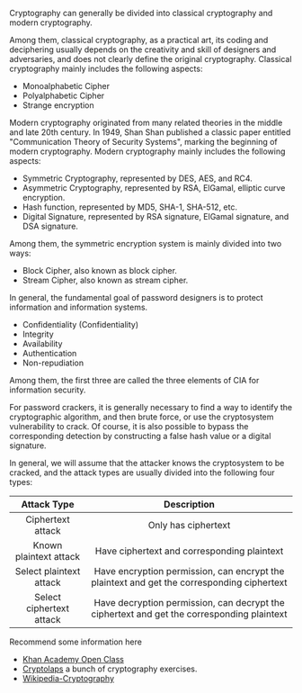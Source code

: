 Cryptography can generally be divided into classical cryptography and modern cryptography.

Among them, classical cryptography, as a practical art, its coding and deciphering usually depends on the creativity and
skill of designers and adversaries, and does not clearly define the original cryptography. Classical cryptography mainly
includes the following aspects:

- Monoalphabetic Cipher
- Polyalphabetic Cipher
- Strange encryption

Modern cryptography originated from many related theories in the middle and late 20th century. In 1949, Shan Shan
published a classic paper entitled "Communication Theory of Security Systems", marking the beginning of modern
cryptography. Modern cryptography mainly includes the following aspects:

- Symmetric Cryptography, represented by DES, AES, and RC4.
- Asymmetric Cryptography, represented by RSA, ElGamal, elliptic curve encryption.
- Hash function, represented by MD5, SHA-1, SHA-512, etc.
- Digital Signature, represented by RSA signature, ElGamal signature, and DSA signature.

Among them, the symmetric encryption system is mainly divided into two ways:

- Block Cipher, also known as block cipher.
- Stream Cipher, also known as stream cipher.

In general, the fundamental goal of password designers is to protect information and information systems.

- Confidentiality (Confidentiality)
- Integrity
- Availability
- Authentication
- Non-repudiation

Among them, the first three are called the three elements of CIA for information security.

For password crackers, it is generally necessary to find a way to identify the cryptographic algorithm, and then brute
force, or use the cryptosystem vulnerability to crack. Of course, it is also possible to bypass the corresponding
detection by constructing a false hash value or a digital signature.

In general, we will assume that the attacker knows the cryptosystem to be cracked, and the attack types are usually
divided into the following four types:

| Attack Type              | Description                                                                                |
| :----------------------: | :----------------------------------------------------------------------------------------: |
| Ciphertext attack        | Only has ciphertext                                                                        |
| Known plaintext attack   | Have ciphertext and corresponding plaintext                                                |
| Select plaintext attack  | Have encryption permission, can encrypt the plaintext and get the corresponding ciphertext |
| Select ciphertext attack | Have decryption permission, can decrypt the ciphertext and get the corresponding plaintext |

Recommend some information here

- [Khan Academy Open Class](<http://open.163.com/special/Khan/moderncryptography.html>)
- [Cryptolaps](<https://cryptopals.com/>) a bunch of cryptography exercises.
- [Wikipedia-Cryptography](<https://en.wikipedia.org/wiki/Cryptography>)